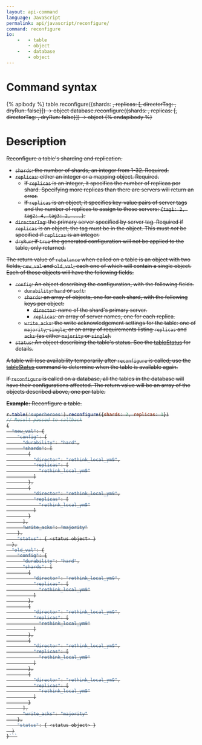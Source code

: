 ```yaml
---
layout: api-command
language: JavaScript
permalink: api/javascript/reconfigure/
command: reconfigure
io:
    -   - table
        - object
    -   - database
        - object
---
```

# Command syntax #

{% apibody %}
table.reconfigure({shards: <s>, replicas: <r>[, directorTag: <t>, dryRun: false}]) &rarr; object
database.reconfigure({shards: <s>, replicas: <r>[, directorTag: <t>, dryRun: false}]) &rarr; object
{% endapibody %}

# Description #

Reconfigure a table's sharding and replication.

* `shards`: the number of shards, an integer from 1-32. Required.
* `replicas`: either an integer or a mapping object. Required.
    * If `replicas` is an integer, it specifies the number of replicas per shard. Specifying more replicas than there are servers will return an error.
    * If `replicas` is an object, it specifies key-value pairs of server tags and the number of replicas to assign to those servers: `{tag1: 2, tag2: 4, tag3: 2, ...}`.
* `directorTag`: the primary server specified by server tag. Required if `replicas` is an object; the tag must be in the object. This must *not* be specified if `replicas` is an integer.
* `dryRun`: if `true` the generated configuration will not be applied to the table, only returned.

The return value of `rebalance` when called on a table is an object with two fields, `new_val` and `old_val`, each one of which will contain a single object. Each of those objects will have the following fields.

* `config`: An object describing the configuration, with the following fields.
    * `durability`: `hard` or `soft`.
    * `shards`: an array of objects, one for each shard, with the following keys per object:
        * `director`: name of the shard's primary server.
        * `replicas`: an array of server names, one for each replica.
    * `write_acks`: the write acknowledgement settings for the table: one of `majority`, `single`, or an array of requirements listing `replicas` and `acks` (as either `majority` or `single`).
* `status`: An object describing the table's status. See the [tableStatus](/api/javascript/table_status) for details.

A table will lose availability temporarily after `reconfigure` is called; use the [tableStatus](/api/javascript/table_status) command to determine when the table is available again.

If `reconfigure` is called on a database, all the tables in the database will have their configurations affected. The return value will be an array of the objects described above, one per table.

__Example:__ Reconfigure a table.

```js
r.table('superheroes').reconfigure({shards: 2, replicas: 1})
// Result passed to callback
{
  "new_val": {
    "config": {
      "durability": "hard",
      "shards": [
        {
          "director": "rethink_local_ym9",
          "replicas": [
            "rethink_local_ym9"
          ]
        },
        {
          "director": "rethink_local_ym9",
          "replicas": [
            "rethink_local_ym9"
          ]
        }
      ],
      "write_acks": "majority"
    },
    "status": { <status object> }
  },
  "old_val": {
    "config": {
      "durability": "hard",
      "shards": [
        {
          "director": "rethink_local_ym9",
          "replicas": [
            "rethink_local_ym9"
          ]
        },
        {
          "director": "rethink_local_ym9",
          "replicas": [
            "rethink_local_ym9"
          ]
        },
        {
          "director": "rethink_local_ym9",
          "replicas": [
            "rethink_local_ym9"
          ]
        },
        {
          "director": "rethink_local_ym9",
          "replicas": [
            "rethink_local_ym9"
          ]
        }
      ],
      "write_acks": "majority"
    },
    "status": { <status object> }
  }
}```
